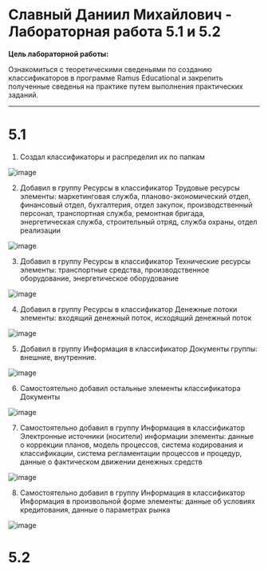 # Славный Даниил Михайлович - Лабораторная работа 5.1 и 5.2 

**Цель лабораторной работы:** 

Ознакомиться с теоретическими сведеньями по созданию классификаторов в программе Ramus Educational и закрепить полученные сведенья на практике путем выполнения практических заданий.

**** 

# 5.1 

1. Создал классификаторы и распределил их по папкам

![image](https://github.com/user-attachments/assets/ca85f69d-b0c2-4663-8ec7-b0764521113b)

2. Добавил в группу Ресурсы в классификатор Трудовые ресурсы элементы: маркетинговая служба, планово-экономический отдел, финансовый отдел, бухгалтерия, отдел закупок, производственный персонал, транспортная служба, ремонтная бригада, энергетическая служба, строительный отряд, служба охраны, отдел реализации

![image](https://github.com/user-attachments/assets/02629d96-d527-478e-8490-cb806e8ddd36)

3. Добавил в группу Ресурсы в классификатор Технические ресурсы элементы: транспортные средства, производственное оборудование, энергетическое оборудование

![image](https://github.com/user-attachments/assets/43634e04-989e-4dbf-8b55-e485c0c4e7d0)

4. Добавил в группу Ресурсы в классификатор Денежные потоки элементы: входящий денежный поток, исходящий денежный поток

![image](https://github.com/user-attachments/assets/0f9861ee-ea39-41df-a31e-263d537bc130)

5. Добавил в группу Информация в классификатор Документы группы: внешние, внутренние.

![image](https://github.com/user-attachments/assets/28c4e3bc-d425-4dcb-8f9c-0fc3def848a8)

6. Самостоятельно добавил остальные элементы классификатора Документы

![image](https://github.com/user-attachments/assets/d83867da-8b7a-40d0-8fdc-1e4de7545e67)

7. Самостоятельно добавил в группу Информация в классификатор Электронные источники (носители) информации элементы: данные о коррекции планов, модель процессов, система кодирования и
классификации, система регламентации процессов и процедур, данные о фактическом движении денежных средств

![image](https://github.com/user-attachments/assets/17a4f5e0-6204-4d93-b18a-64ab361d3ad8)

8.  Самостоятельно добавил в группу Информация в классификатор Информация в произвольной форме элементы: данные об условиях кредитования, данные о параметрах рынка

![image](https://github.com/user-attachments/assets/215d9fb5-486b-4a4a-881e-ebbd28c3452b)


# 5.2
